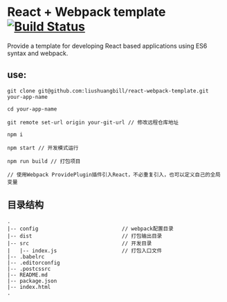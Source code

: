 # React + Webpack template [![Build Status](https://travis-ci.org/liushuangbill/react-webpack-template.svg?branch=master)](https://travis-ci.org/liushuangbill/react-webpack-template)

Provide a template for developing React based applications using ES6 syntax and webpack.

## use:
```npm
git clone git@github.com:liushuangbill/react-webpack-template.git your-app-name

cd your-app-name

git remote set-url origin your-git-url // 修改远程仓库地址

npm i

npm start // 开发模式运行

npm run build // 打包项目

// 使用Webpack ProvidePlugin插件引入React，不必重复引入，也可以定义自己的全局变量
```

## 目录结构
```
.
|-- config                           // webpack配置目录
|-- dist                             // 打包输出目录
|-- src                              // 开发目录
|   |-- index.js                     // 打包入口文件
|-- .babelrc
|-- .editorconfig
|-- .postcssrc
|-- README.md
|-- package.json
|-- index.html
.
```
